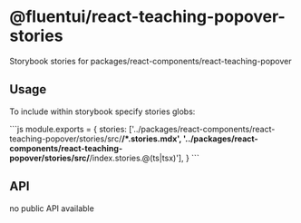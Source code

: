 # @fluentui/react-teaching-popover-stories

Storybook stories for packages/react-components/react-teaching-popover

## Usage

To include within storybook specify stories globs:

\`\`\`js
module.exports = {
stories: ['../packages/react-components/react-teaching-popover/stories/src/**/*.stories.mdx', '../packages/react-components/react-teaching-popover/stories/src/**/index.stories.@(ts|tsx)'],
}
\`\`\`

## API

no public API available
